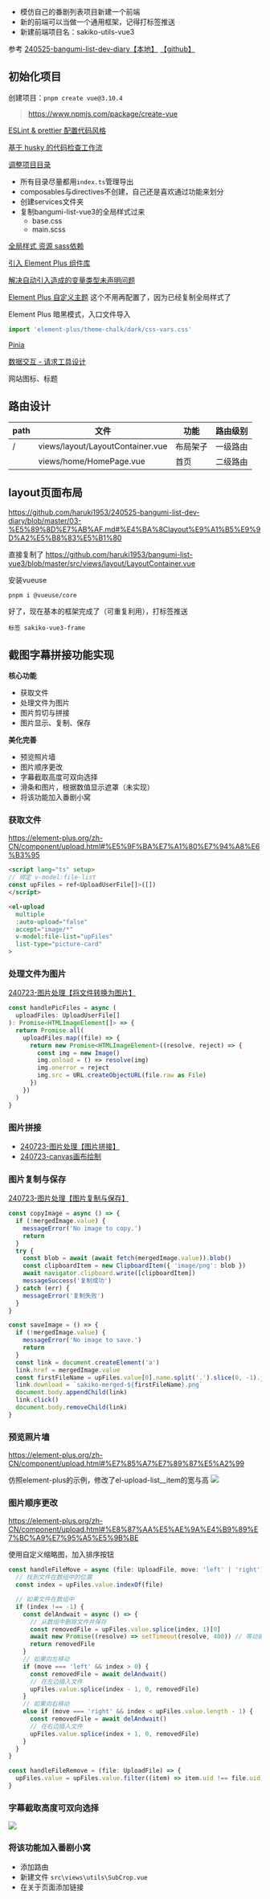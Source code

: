 - 模仿自己的番剧列表项目新建一个前端
- 新的前端可以当做一个通用框架，记得打标签推送
- 新建前端项目名：sakiko-utils-vue3

参考 [240525-bangumi-list-dev-diary【本地】](../../../240525-bangumi-list-dev-diary/03-前端.md) [【github】](https://github.com/haruki1953/240525-bangumi-list-dev-diary/blob/master/03-%E5%89%8D%E7%AB%AF.md)


## 初始化项目
创建项目：`pnpm create vue@3.10.4`
> https://www.npmjs.com/package/create-vue

[ESLint & prettier 配置代码风格](https://github.com/haruki1953/240525-bangumi-list-dev-diary/blob/master/03-%E5%89%8D%E7%AB%AF.md#12-eslint--prettier-%E9%85%8D%E7%BD%AE%E4%BB%A3%E7%A0%81%E9%A3%8E%E6%A0%BC)

[基于 husky 的代码检查工作流](https://github.com/haruki1953/240525-bangumi-list-dev-diary/blob/master/03-%E5%89%8D%E7%AB%AF.md#13-%E5%9F%BA%E4%BA%8E-husky-%E7%9A%84%E4%BB%A3%E7%A0%81%E6%A3%80%E6%9F%A5%E5%B7%A5%E4%BD%9C%E6%B5%81)

[调整项目目录](https://github.com/haruki1953/240525-bangumi-list-dev-diary/blob/master/03-%E5%89%8D%E7%AB%AF.md#14-%E8%B0%83%E6%95%B4%E9%A1%B9%E7%9B%AE%E7%9B%AE%E5%BD%95)
- 所有目录尽量都用`index.ts`管理导出
- composables与directives不创建，自己还是喜欢通过功能来划分
- 创建services文件夹
- 复制bangumi-list-vue3的全局样式过来
	- base.css
	- main.scss

[全局样式 资源 sass依赖](https://github.com/haruki1953/240525-bangumi-list-dev-diary/blob/master/03-%E5%89%8D%E7%AB%AF.md#%E5%85%A8%E5%B1%80%E6%A0%B7%E5%BC%8F-%E8%B5%84%E6%BA%90-sass%E4%BE%9D%E8%B5%96)

[引入 Element Plus 组件库](https://github.com/haruki1953/240525-bangumi-list-dev-diary/blob/master/03-%E5%89%8D%E7%AB%AF.md#15-%E5%BC%95%E5%85%A5-element-plus-%E7%BB%84%E4%BB%B6%E5%BA%93)

[解决自动引入造成的变量类型未声明问题](https://github.com/haruki1953/240525-bangumi-list-dev-diary/blob/master/03-%E5%89%8D%E7%AB%AF.md#%E8%A7%A3%E5%86%B3%E8%87%AA%E5%8A%A8%E5%BC%95%E5%85%A5%E9%80%A0%E6%88%90%E7%9A%84%E5%8F%98%E9%87%8F%E7%B1%BB%E5%9E%8B%E6%9C%AA%E5%A3%B0%E6%98%8E%E9%97%AE%E9%A2%98)

[Element Plus 自定义主题](https://github.com/haruki1953/240525-bangumi-list-dev-diary/blob/master/03-%E5%89%8D%E7%AB%AF.md#16-element-plus-%E8%87%AA%E5%AE%9A%E4%B9%89%E4%B8%BB%E9%A2%98) 这个不用再配置了，因为已经复制全局样式了

Element Plus 暗黑模式，入口文件导入
```ts
import 'element-plus/theme-chalk/dark/css-vars.css'
```

[Pinia](https://github.com/haruki1953/240525-bangumi-list-dev-diary/blob/master/03-%E5%89%8D%E7%AB%AF.md#17-pinia)

[数据交互 - 请求工具设计](https://github.com/haruki1953/240525-bangumi-list-dev-diary/blob/master/03-%E5%89%8D%E7%AB%AF.md#18-%E6%95%B0%E6%8D%AE%E4%BA%A4%E4%BA%92---%E8%AF%B7%E6%B1%82%E5%B7%A5%E5%85%B7%E8%AE%BE%E8%AE%A1)

网站图标、标题

## 路由设计

|path|文件|功能|路由级别|
|---|---|---|---|
|/|views/layout/LayoutContainer.vue|布局架子|一级路由|
||views/home/HomePage.vue|首页|二级路由|

## layout页面布局
https://github.com/haruki1953/240525-bangumi-list-dev-diary/blob/master/03-%E5%89%8D%E7%AB%AF.md#%E4%BA%8Clayout%E9%A1%B5%E9%9D%A2%E5%B8%83%E5%B1%80

直接复制了
https://github.com/haruki1953/bangumi-list-vue3/blob/master/src/views/layout/LayoutContainer.vue

安装vueuse
```
pnpm i @vueuse/core
```

好了，现在基本的框架完成了（可重复利用），打标签推送
```
标签 sakiko-vue3-frame
```



## 截图字幕拼接功能实现
**核心功能**
- 获取文件
- 处理文件为图片
- 图片剪切与拼接
- 图片显示、复制、保存

**美化完善**
- 预览照片墙
- 图片顺序更改
- 字幕截取高度可双向选择
- 滑条和图片，根据数值显示遮罩（未实现）
- 将该功能加入番剧小窝


### 获取文件
https://element-plus.org/zh-CN/component/upload.html#%E5%9F%BA%E7%A1%80%E7%94%A8%E6%B3%95

```html
<script lang="ts" setup>
// 绑定 v-model:file-list
const upFiles = ref<UploadUserFile[]>([])
</script>

<el-upload
  multiple
  :auto-upload="false"
  accept="image/*"
  v-model:file-list="upFiles"
  list-type="picture-card"
>
```

### 处理文件为图片
[240723-图片处理【将文件转换为图片】](笔记/240723-图片处理.md#将文件转换为图片)
```ts
const handlePicFiles = async (
  uploadFiles: UploadUserFile[]
): Promise<HTMLImageElement[]> => {
  return Promise.all(
    uploadFiles.map((file) => {
      return new Promise<HTMLImageElement>((resolve, reject) => {
        const img = new Image()
        img.onload = () => resolve(img)
        img.onerror = reject
        img.src = URL.createObjectURL(file.raw as File)
      })
    })
  )
}
```

### 图片拼接
- [240723-图片处理【图片拼接】](笔记/240723-图片处理.md#图片拼接)
- [240723-canvas画布绘制](笔记/240723-canvas画布绘制.md)

### 图片复制与保存
[240723-图片处理【图片复制与保存】](笔记/240723-图片处理.md#图片复制与保存)
```ts
const copyImage = async () => {
  if (!mergedImage.value) {
    messageError('No image to copy.')
    return
  }
  try {
    const blob = await (await fetch(mergedImage.value)).blob()
    const clipboardItem = new ClipboardItem({ 'image/png': blob })
    await navigator.clipboard.write([clipboardItem])
    messageSuccess('复制成功')
  } catch (err) {
    messageError('复制失败')
  }
}

const saveImage = () => {
  if (!mergedImage.value) {
    messageError('No image to save.')
    return
  }
  const link = document.createElement('a')
  link.href = mergedImage.value
  const firstFileName = upFiles.value[0].name.split('.').slice(0, -1).join('.')
  link.download = `sakiko-merged-${firstFileName}.png`
  document.body.appendChild(link)
  link.click()
  document.body.removeChild(link)
}
```

### 预览照片墙
https://element-plus.org/zh-CN/component/upload.html#%E7%85%A7%E7%89%87%E5%A2%99

仿照element-plus的示例，修改了el-upload-list__item的宽与高
![](assets/Pasted%20image%2020240723091041.png)

### 图片顺序更改
https://element-plus.org/zh-CN/component/upload.html#%E8%87%AA%E5%AE%9A%E4%B9%89%E7%BC%A9%E7%95%A5%E5%9B%BE

使用自定义缩略图，加入排序按钮
```ts
const handleFileMove = async (file: UploadFile, move: 'left' | 'right') => {
  // 找到文件在数组中的位置
  const index = upFiles.value.indexOf(file)

  // 如果文件在数组中
  if (index !== -1) {
    const delAndwait = async () => {
      // 从数组中删除文件并保存
      const removedFile = upFiles.value.splice(index, 1)[0]
      await new Promise((resolve) => setTimeout(resolve, 400)) // 等动画生效
      return removedFile
    }
    // 如果向左移动
    if (move === 'left' && index > 0) {
      const removedFile = await delAndwait()
      // 在左边插入文件
      upFiles.value.splice(index - 1, 0, removedFile)
    }
    // 如果向右移动
    else if (move === 'right' && index < upFiles.value.length - 1) {
      const removedFile = await delAndwait()
      // 在右边插入文件
      upFiles.value.splice(index + 1, 0, removedFile)
    }
  }
}

const handleFileRemove = (file: UploadFile) => {
  upFiles.value = upFiles.value.filter((item) => item.uid !== file.uid)
}
```


### 字幕截取高度可双向选择
![](assets/Pasted%20image%2020240723194045.png)


### 将该功能加入番剧小窝
- 添加路由
- 新建文件 `src\views\utils\SubCrop.vue`
- 在关于页面添加链接




